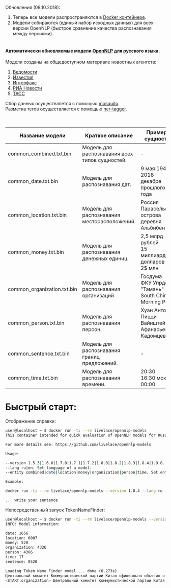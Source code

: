 Обновления (08.10.2018):

1. Теперь все модели распространяются в [Docker контейнере](https://hub.docker.com/r/livelace/opennlp-models/).
2. Модели собираются (единый набор исходных данных) для всех версии OpenNLP (быстрое сравнение качества распознавания между версиями).
<br><br>
#### Автоматически обновляемые модели [OpenNLP](https://opennlp.apache.org/) для русского языка.

Модели созданы на общедоступном материале новостных агентств:  
  
1. [Ведомости](https://www.vedomosti.ru/)
2. [Известия](https://iz.ru/) 
3. [Интерфакс](http://www.interfax.ru/) 
4. [РИА Новости](https://ria.ru/)
5. [ТАСС](http://tass.ru)  
  

Сбор данных осуществляется с помощью [mosquito](https://github.com/livelace/mosquito).  
Разметка тегов осуществляется с помощью [ner-tagger](https://github.com/livelace/ner-tagger).
<br><br><br>

| Название модели | Краткое описание | Примеры сущностей |
|----------|----|----|
|common_combined.txt.bin |Модель для распознавания всех типов сущностей. |- |
|common_date.txt.bin |Модель для распознавания дат. |9 мая 1945<br>2018<br>декабре прошлого года |
|common_location.txt.bin |Модель для распознавания месторасположений. |Россия<br>Парасельские острова<br>деревня Альбибен |
|common_money.txt.bin |Модель для распознавания денежных единиц. |2,5 млрд рублей<br>15 миллиардов долларов<br>2$ млн |
|common_organization.txt.bin |Модель для распознавания организаций. |Госдума<br>ФКУ Упрдор "Тамань"<br>South China Morning Post |
|common_person.txt.bin |Модель для распознавания персон. |Хуан Антонио Пицци<br>Вайнштейн<br>Афанасьев-Кадомцев |
|common_sentence.txt.bin |Модель для распознавания границ предложений. |- |
|common_time.txt.bin |Модель для распознавания времени. |20:30<br>16:30 мск<br>00:00 |


# Быстрый старт:

Отображение справки:

```bash
user@localhost ~ $ docker run -ti --rm livelace/opennlp-models
This container intended for quick evaluation of OpenNLP models for Russian language whose based on various news feeds.

For more details see: https://github.com/livelace/opennlp-models

Usage:

--version 1.5.3|1.6.0|1.7.0|1.7.1|1.7.2|1.8.0|1.8.2|1.8.3|1.8.4|1.9.0. Set version of OpenNLP.
--lang ru|en. Set language of a model.
--entity combined|date|location|money|organization|person|time. Set entity type.

Example:

docker run -ti --rm livelace/opennlp-models --version 1.8.4 --lang ru --entity combined

... write your sentence
```

Непосредственный запуск TokenNameFinder:

```bash
user@localhost ~ $ docker run -ti --rm livelace/opennlp-models --version 1.8.4 --lang ru --entity combined
INFO: Model information:

date: 1656
location: 6007
money: 528
organization: 4326
person: 4366
time: 17
sentence: 8520

Loading Token Name Finder model ... done (0.273s)
Центральный комитет Коммунистической партии Китая официально объявил о расследовании в отношении главы Интерпола и по совместительству замминистра общественной безопасности КНР Мэна Хунвэя, которого подозревают в нарушении закона.
<START:organization> Центральный комитет Коммунистической партии Китая <END> официально объявил о расследовании в отношении главы <START:organization> Интерпола <END> и по совместительству замминистра общественной безопасности <START:location> КНР <END> <START:person> Мэна Хунвэя, <END> которого подозревают в нарушении закона.
```